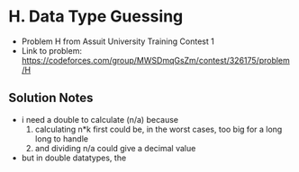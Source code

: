 # H. Data Type Guessing

* Problem H from Assuit University Training Contest 1
* Link to problem: https://codeforces.com/group/MWSDmqGsZm/contest/326175/problem/H

## Solution Notes

* i need a double to calculate (n/a) because
    1. calculating n*k first could be, in the worst cases, too big for a long long to handle
    2. and dividing n/a could give a decimal value
* but in double datatypes, the 